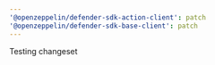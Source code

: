 ```yaml
---
'@openzeppelin/defender-sdk-action-client': patch
'@openzeppelin/defender-sdk-base-client': patch
---
```


Testing changeset
